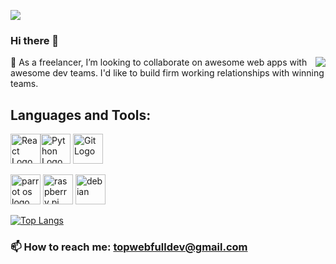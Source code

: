 ![](https://komarev.com/ghpvc/?username=TopWebFullDev&color=blueviolet)
### Hi there 👋
<img align="right" src="https://github-readme-stats.vercel.app/api?username=TopWebFullDev&show_icons=true&count_private=false&hide=stars&theme=radical">
👯 As a freelancer, I’m looking to collaborate on awesome web apps with awesome dev teams. I'd like to build firm working relationships with winning teams.

## Languages and Tools:

<img src="https://banner2.cleanpng.com/20180604/pol/kisspng-react-javascript-angularjs-ionic-atom-5b154be6709500.6532453515281223424611.jpg" width="48" alt="React Logo"><img src="https://upload.wikimedia.org/wikipedia/commons/c/c3/Python-logo-notext.svg" width="48" alt="Python Logo">   <img src="https://seeklogo.com/images/G/git-logo-CD8D6F1C09-seeklogo.com.png" width="48" alt="Git Logo">

<img src="https://upload.wikimedia.org/wikipedia/commons/4/45/Parrot_Logo.png" width="48" alt="parrot os logo"> <img src="https://www.raspberrypi.org/app/uploads/2011/10/Raspi-PGB001.png" width="48" alt="raspberry pi"> <img src="https://img.favpng.com/3/19/9/debian-logo-linux-ubuntu-fedora-png-favpng-gip39mvVQTYmxq8v4csuHbRy3.jpg" width="48" alt="debian">

[![Top Langs](https://github-readme-stats.vercel.app/api/top-langs/?username=anuraghazra&layout=compact)](https://github.com/anuraghazra/github-readme-stats)

### 📫 How to reach me: topwebfulldev@gmail.com
<!--
**TopWebFullDev/TopWebFullDev** is a ✨ _special_ ✨ repository because its `README.md` (this file) appears on your GitHub profile.

Here are some ideas to get you started:

- 🔭 I’m currently working on ...
- 🌱 I’m currently learning ...
- 👯 I’m looking to collaborate on ...
- 🤔 I’m looking for help with ...
- 💬 Ask me about ...
- 📫 How to reach me: ...
- 😄 Pronouns: ...
- ⚡ Fun fact: ...
-->
